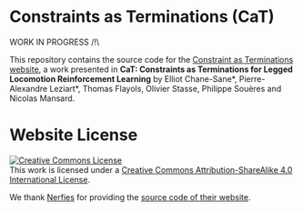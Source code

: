 # Constraints as Terminations (CaT)

WORK IN PROGRESS /!\

This repository contains the source code for the [Constraint as Terminations website](https://constraints-as-terminations.github.io), a work presented in **CaT: Constraints as Terminations for Legged Locomotion Reinforcement Learning** by  Elliot Chane-Sane\*, Pierre-Alexandre Leziart\*, Thomas Flayols, Olivier Stasse, Philippe Souères and Nicolas Mansard.

<!---If you find Nerfies useful for your work please cite:
```
@article{park2021nerfies
  author    = {Park, Keunhong and Sinha, Utkarsh and Barron, Jonathan T. and Bouaziz, Sofien and Goldman, Dan B and Seitz, Steven M. and Martin-Brualla, Ricardo},
  title     = {Nerfies: Deformable Neural Radiance Fields},
  journal   = {ICCV},
  year      = {2021},
}
``` -->

# Website License
<a rel="license" href="http://creativecommons.org/licenses/by-sa/4.0/"><img alt="Creative Commons License" style="border-width:0" src="https://i.creativecommons.org/l/by-sa/4.0/88x31.png" /></a><br />This work is licensed under a <a rel="license" href="http://creativecommons.org/licenses/by-sa/4.0/">Creative Commons Attribution-ShareAlike 4.0 International License</a>.

We thank [Nerfies](https://nerfies.github.io) for providing the [source code of their website](https://github.com/nerfies/nerfies.github.io).
